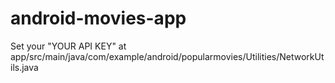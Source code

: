# android-movies-app


Set your "YOUR API KEY" at app/src/main/java/com/example/android/popularmovies/Utilities/NetworkUtils.java
